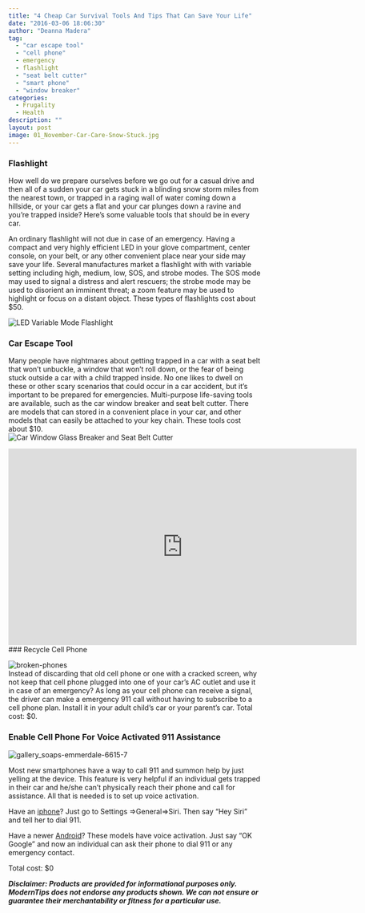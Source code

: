 ```yaml
---
title: "4 Cheap Car Survival Tools And Tips That Can Save Your Life"
date: "2016-03-06 18:06:30"
author: "Deanna Madera"
tag:
  - "car escape tool"
  - "cell phone"
  - emergency
  - flashlight
  - "seat belt cutter"
  - "smart phone"
  - "window breaker"
categories:
  - Frugality
  - Health
description: ""
layout: post
image: 01_November-Car-Care-Snow-Stuck.jpg
---
```


### Flashlight

How well do we prepare ourselves before we go out for a casual drive and then all of a sudden your car gets stuck in a blinding snow storm miles from the nearest town, or trapped in a raging wall of water coming down a hillside, or your car gets a flat and your car plunges down a ravine and you’re trapped inside? Here’s some valuable tools that should be in every car.

An ordinary flashlight will not due in case of an emergency. Having a compact and very highly efficient LED in your glove compartment, center console, on your belt, or any other convenient place near your side may save your life. Several manufactures market a flashlight with with variable setting including high, medium, low, SOS, and strobe modes. The SOS mode may used to signal a distress and alert rescuers; the strobe mode may be used to disorient an imminent threat; a zoom feature may be used to highlight or focus on a distant object. These types of flashlights cost about $50.

![LED Variable Mode Flashlight](http://moderntips.com/wp-content/uploads/2015/11/flashlight.png)

### Car Escape Tool

Many people have nightmares about getting trapped in a car with a seat belt that won’t unbuckle, a window that won’t roll down, or the fear of being stuck outside a car with a child trapped inside. No one likes to dwell on these or other scary scenarios that could occur in a car accident, but it’s important to be prepared for emergencies. Multi-purpose life-saving tools are available, such as the car window breaker and seat belt cutter. There are models that can stored in a convenient place in your car, and other models that can easily be attached to your key chain. These tools cost about $10.  
![Car Window Glass Breaker and Seat Belt Cutter](http://mt2.wpengine.com/wp-content/uploads/2015/11/35.jpg)

<div class="youtube-embed" data-video_id="UC4-ZQoRxAA"><iframe allow="accelerometer; autoplay; encrypted-media; gyroscope; picture-in-picture" allowfullscreen="" frameborder="0" height="392" loading="lazy" src="https://www.youtube.com/embed/UC4-ZQoRxAA?feature=oembed&enablejsapi=1" title="LifeHammer & ResQMe - Automobile Escape Tools" width="696"></iframe></div>### Recycle Cell Phone

![broken-phones](http://mt2.wpengine.com/wp-content/uploads/2015/11/broken-phones.png)  
Instead of discarding that old cell phone or one with a cracked screen, why not keep that cell phone plugged into one of your car’s AC outlet and use it in case of an emergency? As long as your cell phone can receive a signal, the driver can make a emergency 911 call without having to subscribe to a cell phone plan. Install it in your adult child’s car or your parent’s car. Total cost: $0.

### Enable Cell Phone For Voice Activated 911 Assistance

![gallery_soaps-emmerdale-6615-7](http://mt2.wpengine.com/wp-content/uploads/2015/11/gallery_soaps-emmerdale-6615-7.jpg)

Most new smartphones have a way to call 911 and summon help by just yelling at the device. This feature is very helpful if an individual gets trapped in their car and he/she can’t physically reach their phone and call for assistance. All that is needed is to set up voice activation.

Have an [iphone](http://www.siriuserguide.com/setting-up-siri/)? Just go to Settings ⇒General⇒Siri. Then say “Hey Siri” and tell her to dial 911.

Have a newer [Android](https://support.google.com/websearch/answer/6031948?hl=en)? These models have voice activation. Just say “OK Google” and now an individual can ask their phone to dial 911 or any emergency contact.

Total cost: $0

**_Disclaimer: Products are provided for informational purposes only. ModernTips does not endorse any products shown. We can not ensure or guarantee their <span class="hvr">merchantability</span> or fitness for a particular use._**
